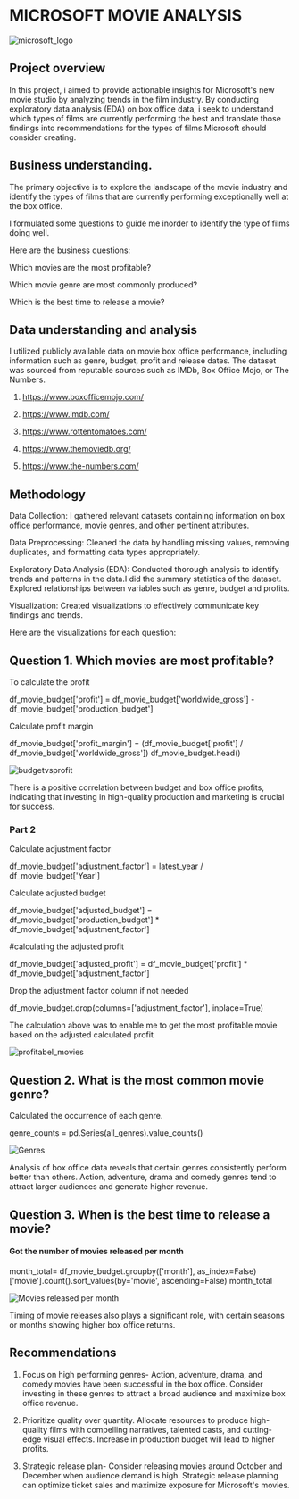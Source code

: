 # MICROSOFT MOVIE ANALYSIS

![microsoft_logo](../visual_data/microsoft_logo.png)

## Project overview
In this project, i aimed to provide actionable insights for Microsoft's new movie studio by analyzing trends in the film industry. By conducting exploratory data analysis (EDA) on box office data, i seek to understand which types of films are currently performing the best and translate those findings into recommendations for the types of films Microsoft should consider creating.

## Business understanding.
The primary objective is to explore the landscape of the movie industry and identify the types of films that are currently performing exceptionally well at the box office.

I formulated some questions to guide me inorder to identify the type of films doing well.

Here are the business questions:

Which movies are the most profitable?

Which movie genre are most commonly produced?

Which is the best time to release a movie?

## Data understanding and analysis

 I utilized publicly available data on movie box office performance, including information such as genre, budget, profit and release dates. The dataset was sourced from reputable sources such as IMDb, Box Office Mojo, or The Numbers.

1. https://www.boxofficemojo.com/

2. https://www.imdb.com/

3. https://www.rottentomatoes.com/

4. https://www.themoviedb.org/

5. https://www.the-numbers.com/


## Methodology
Data Collection: I gathered relevant datasets containing information on box office performance, movie genres, and other pertinent attributes.

Data Preprocessing: Cleaned the data by handling missing values, removing duplicates, and formatting data types appropriately.

Exploratory Data Analysis (EDA): Conducted thorough analysis to identify trends and patterns in the data.I did the summary statistics of the dataset. Explored relationships between variables such as genre, budget and profits.

Visualization: Created visualizations  to effectively communicate key findings and trends.

Here are the visualizations for  each question:

## Question 1. Which movies are most profitable?

To calculate the profit

df_movie_budget['profit'] = df_movie_budget['worldwide_gross'] - df_movie_budget['production_budget']

Calculate profit margin

df_movie_budget['profit_margin'] = (df_movie_budget['profit'] / df_movie_budget['worldwide_gross'])
df_movie_budget.head()

![budgetvsprofit](<../visual_data/budget vs profit.png>)

There is a positive correlation between budget and box office profits, indicating that investing in high-quality production and marketing is crucial for success.

### Part 2
Calculate adjustment factor

df_movie_budget['adjustment_factor'] = latest_year / df_movie_budget['Year']

Calculate adjusted budget

df_movie_budget['adjusted_budget'] = df_movie_budget['production_budget'] * df_movie_budget['adjustment_factor']

#calculating the adjusted profit

df_movie_budget['adjusted_profit'] = df_movie_budget['profit'] * df_movie_budget['adjustment_factor']

Drop the adjustment factor column if not needed

df_movie_budget.drop(columns=['adjustment_factor'], inplace=True)

The calculation above was to enable me to get the most profitable movie based on the adjusted calculated profit

![profitabel_movies](../visual_data/most_profitable_movies.png)

## Question 2. What is the most common movie genre?

Calculated the occurrence of each genre.

genre_counts = pd.Series(all_genres).value_counts()

![Genres](<../visual_data/histogram of genres.png>)

Analysis of box office data reveals that certain genres consistently perform better than others. Action, adventure, drama and comedy genres tend to attract larger audiences and generate higher revenue.

## Question 3. When is the best time to release a movie?

#### Got the number of movies released per month

month_total= df_movie_budget.groupby(['month'], as_index=False)['movie'].count().sort_values(by='movie', ascending=False)
month_total

![Movies released per month](<../visual_data/num of movies per month.png>)

Timing of movie releases also plays a significant role, with certain seasons or months showing higher box office returns.


## Recommendations
1. Focus on high performing genres- Action, adventure, drama, and comedy movies have been successful in the box office. Consider investing in these genres to attract a broad audience and maximize box office revenue.

2. Prioritize quality over quantity. Allocate resources to produce high-quality films with compelling narratives, talented casts, and cutting-edge visual effects. Increase in production budget will lead to higher profits.

3. Strategic release plan- Consider releasing movies around October and December when audience demand is high. Strategic release planning can optimize ticket sales and maximize exposure for Microsoft's movies.
